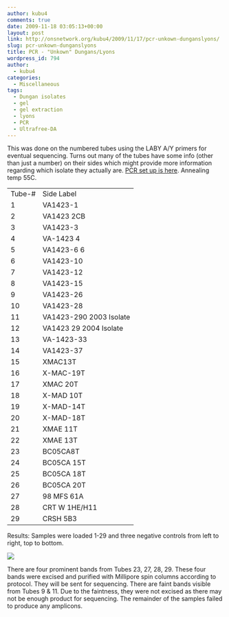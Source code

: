 ```yaml
---
author: kubu4
comments: true
date: 2009-11-18 03:05:13+00:00
layout: post
link: http://onsnetwork.org/kubu4/2009/11/17/pcr-unkown-dunganslyons/
slug: pcr-unkown-dunganslyons
title: PCR - "Unkown" Dungans/Lyons
wordpress_id: 794
author:
  - kubu4
categories:
  - Miscellaneous
tags:
  - Dungan isolates
  - gel
  - gel extraction
  - lyons
  - PCR
  - Ultrafree-DA
---
```


This was done on the numbered tubes using the LABY A/Y primers for eventual sequencing. Turns out many of the tubes have some info (other than just a number) on their sides which might provide more information regarding which isolate they actually are. [PCR set up is here](http://eagle.fish.washington.edu/Arabidopsis/Notebook%20Workup%20Files/20091117-01.jpg). Annealing temp 55C.

<table class="wiki_table mceItemTable" >
<tbody >
<tr >

<td >Tube-#
</td>

<td >Side Label
</td>
</tr>
<tr >

<td >1
</td>

<td >VA1423-1
</td>
</tr>
<tr >

<td >2
</td>

<td >VA1423 2CB
</td>
</tr>
<tr >

<td >3
</td>

<td >VA1423-3
</td>
</tr>
<tr >

<td >4
</td>

<td >VA-1423 4
</td>
</tr>
<tr >

<td >5
</td>

<td >VA1423-6 6
</td>
</tr>
<tr >

<td >6
</td>

<td >VA1423-10
</td>
</tr>
<tr >

<td >7
</td>

<td >VA1423-12
</td>
</tr>
<tr >

<td >8
</td>

<td >VA1423-15
</td>
</tr>
<tr >

<td >9
</td>

<td >VA1423-26
</td>
</tr>
<tr >

<td >10
</td>

<td >VA1423-28
</td>
</tr>
<tr >

<td >11
</td>

<td >VA1423-290 2003 Isolate
</td>
</tr>
<tr >

<td >12
</td>

<td >VA1423 29 2004 Isolate
</td>
</tr>
<tr >

<td >13
</td>

<td >VA-1423-33
</td>
</tr>
<tr >

<td >14
</td>

<td >VA1423-37
</td>
</tr>
<tr >

<td >15
</td>

<td >XMAC13T
</td>
</tr>
<tr >

<td >16
</td>

<td >X-MAC-19T
</td>
</tr>
<tr >

<td >17
</td>

<td >XMAC 20T
</td>
</tr>
<tr >

<td >18
</td>

<td >X-MAD 10T
</td>
</tr>
<tr >

<td >19
</td>

<td >X-MAD-14T
</td>
</tr>
<tr >

<td >20
</td>

<td >X-MAD-18T
</td>
</tr>
<tr >

<td >21
</td>

<td >XMAE 11T
</td>
</tr>
<tr >

<td >22
</td>

<td >XMAE 13T
</td>
</tr>
<tr >

<td >23
</td>

<td >BC05CA8T
</td>
</tr>
<tr >

<td >24
</td>

<td >BC05CA 15T
</td>
</tr>
<tr >

<td >25
</td>

<td >BC05CA 18T
</td>
</tr>
<tr >

<td >26
</td>

<td >BC05CA 20T
</td>
</tr>
<tr >

<td >27
</td>

<td >98 MFS 61A
</td>
</tr>
<tr >

<td >28
</td>

<td >CRT W 1HE/H11
</td>
</tr>
<tr >

<td >29
</td>

<td >CRSH 5B3
</td>
</tr>
</tbody>
</table>

Results: Samples were loaded 1-29 and three negative controls from left to right, top to bottom.

![](http://eagle.fish.washington.edu/Arabidopsis/20091118.jpg)

There are four prominent bands from Tubes 23, 27, 28, 29. These four bands were excised and purified with Millipore spin columns according to protocol. They will be sent for sequencing. There are faint bands visible from Tubes 9 & 11. Due to the faintness, they were not excised as there may not be enough product for sequencing. The remainder of the samples failed to produce any amplicons.
